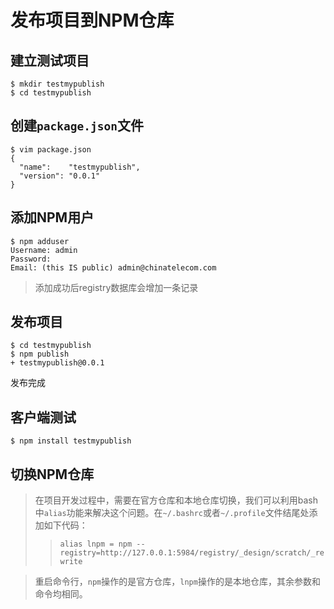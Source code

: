 # 发布项目到NPM仓库

## 建立测试项目
```
$ mkdir testmypublish  
$ cd testmypublish 
```

## 创建`package.json`文件
```
$ vim package.json 
{  
  "name":    "testmypublish",  
  "version": "0.0.1"  
} 
```

## 添加NPM用户
```
$ npm adduser  
Username: admin 
Password:   
Email: (this IS public) admin@chinatelecom.com 
```
> 添加成功后registry数据库会增加一条记录

## 发布项目
```
$ cd testmypublish  
$ npm publish  
+ testmypublish@0.0.1
```
发布完成

## 客户端测试

```
$ npm install testmypublish
```

## 切换NPM仓库
> 在项目开发过程中，需要在官方仓库和本地仓库切换，我们可以利用bash中`alias`功能来解决这个问题。在`~/.bashrc`或者`~/.profile`文件结尾处添加如下代码：
>>```alias lnpm = npm --registry=http://127.0.0.1:5984/registry/_design/scratch/_rewrite```

>重启命令行，`npm`操作的是官方仓库，`lnpm`操作的是本地仓库，其余参数和命令均相同。